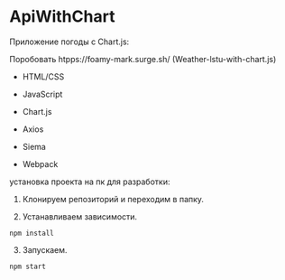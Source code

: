 # ApiWithChart

Приложение погоды с Chart.js:

Поробовать htpps://foamy-mark.surge.sh/  (Weather-lstu-with-chart.js)

- HTML/CSS

- JavaScript

- Chart.js

- Axios

- Siema

- Webpack

установка проекта на пк для разработки:

1. Клонируем репозиторий и переходим в папку.

2. Устанавливаем зависимости.

```shell
npm install
```

3. Запускаем.

```shell
npm start
```
